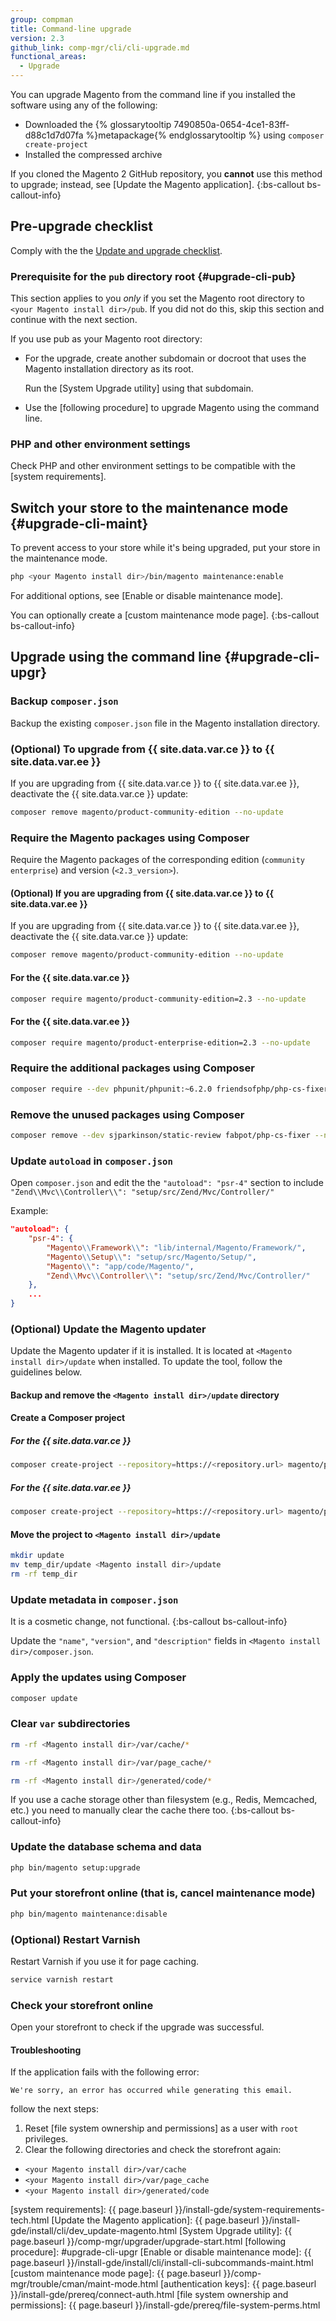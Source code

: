 ```yaml
---
group: compman
title: Command-line upgrade
version: 2.3
github_link: comp-mgr/cli/cli-upgrade.md
functional_areas:
  - Upgrade
---
```


You can upgrade Magento from the command line if you installed the software using any of the following:

* Downloaded the {% glossarytooltip 7490850a-0654-4ce1-83ff-d88c1d7d07fa %}metapackage{% endglossarytooltip %} using `composer create-project`
* Installed the compressed archive

If you cloned the Magento 2 GitHub repository, you **cannot** use this method to upgrade; instead, see [Update the Magento application].
{:bs-callout bs-callout-info}

## Pre-upgrade checklist

Comply with the the [Update and upgrade checklist].

### Prerequisite for the `pub` directory root {#upgrade-cli-pub}

This section applies to you *only* if you set the Magento root directory to `<your Magento install dir>/pub`.
If you did not do this, skip this section and continue with the next section.

If you use pub as your Magento root directory: 

* For the upgrade, create another subdomain or docroot that uses the Magento installation directory as its root.

  Run the [System Upgrade utility] using that subdomain.
* Use the [following procedure] to upgrade Magento using the command line.

### PHP and other environment settings

Check PHP and other environment settings to be compatible with the [system requirements].

## Switch your store to the maintenance mode {#upgrade-cli-maint}

To prevent access to your store while it's being upgraded, put your store in the maintenance mode.

```bash
php <your Magento install dir>/bin/magento maintenance:enable
```

For additional options, see [Enable or disable maintenance mode].

You can optionally create a [custom maintenance mode page].
{:bs-callout bs-callout-info}

## Upgrade using the command line {#upgrade-cli-upgr}
   
### Backup `composer.json`

Backup the existing `composer.json` file in the Magento installation directory.
   
### (Optional) To upgrade from {{ site.data.var.ce }} to {{ site.data.var.ee }}

If you are upgrading from {{ site.data.var.ce }} to {{ site.data.var.ee }}, deactivate the {{ site.data.var.ce }} update:
 
```bash
composer remove magento/product-community-edition --no-update
```

### Require the Magento packages using Composer

Require the Magento packages of the corresponding edition (`community` `enterprise`) and version (`<2.3_version>`).

#### (Optional) If you are upgrading from {{ site.data.var.ce }} to {{ site.data.var.ee }}

If you are upgrading from {{ site.data.var.ce }} to {{ site.data.var.ee }}, deactivate the {{ site.data.var.ce }} update:
 
```bash
composer remove magento/product-community-edition --no-update
```

#### For the {{ site.data.var.ce }}

```bash
composer require magento/product-community-edition=2.3 --no-update
```

#### For the {{ site.data.var.ee }}

```bash
composer require magento/product-enterprise-edition=2.3 --no-update
```

### Require the additional packages using Composer

```bash
composer require --dev phpunit/phpunit:~6.2.0 friendsofphp/php-cs-fixer:~2.10.1 lusitanian/oauth:~0.8.10 pdepend/pdepend:2.5.2 sebastian/phpcpd:~3.0.0 squizlabs/php_codesniffer:3.2.2 --no-update
```

### Remove the unused packages using Composer

```bash
composer remove --dev sjparkinson/static-review fabpot/php-cs-fixer --no-update
```

### Update `autoload` in `composer.json`

Open `composer.json` and edit the the `"autoload": "psr-4"` section to include `"Zend\\Mvc\\Controller\\": "setup/src/Zend/Mvc/Controller/"`

Example: 

```json
"autoload": {
    "psr-4": {
        "Magento\\Framework\\": "lib/internal/Magento/Framework/",
        "Magento\\Setup\\": "setup/src/Magento/Setup/",
        "Magento\\": "app/code/Magento/",
        "Zend\\Mvc\\Controller\\": "setup/src/Zend/Mvc/Controller/"
    },
    ...
}
```

### (Optional) Update the Magento updater

Update the Magento updater if it is installed.
It is located at `<Magento install dir>/update` when installed.
To update the tool, follow the guidelines below.

#### Backup and remove the `<Magento install dir>/update` directory

#### Create a Composer project

##### For the {{ site.data.var.ce }}

```bash
composer create-project --repository=https://<repository.url> magento/project-community-edition=2.3 temp_dir --no-install
```

##### For the {{ site.data.var.ee }}

```bash
composer create-project --repository=https://<repository.url> magento/project-enterprise-edition=2.3 temp_dir --no-install
```

#### Move the project to `<Magento install dir>/update`

```bash
mkdir update
mv temp_dir/update <Magento install dir>/update
rm -rf temp_dir
```

### Update metadata in `composer.json`

It is a cosmetic change, not functional.
{:bs-callout bs-callout-info}

Update the `"name"`, `"version"`, and `"description"` fields in `<Magento install dir>/composer.json`.

### Apply the updates using Composer

```bash
composer update
```

### Clear `var` subdirectories

```bash
rm -rf <Magento install dir>/var/cache/*
```
```bash
rm -rf <Magento install dir>/var/page_cache/*
```
```bash
rm -rf <Magento install dir>/generated/code/*
```

If you use a cache storage other than filesystem (e.g., Redis, Memcached, etc.) you need to manually clear the cache there too.
{:bs-callout bs-callout-info}
    
### Update the database schema and data

```bash
php bin/magento setup:upgrade
```

### Put your storefront online (that is, cancel maintenance mode)

```bash
php bin/magento maintenance:disable
```

### (Optional) Restart Varnish

Restart Varnish if you use it for page caching.

```bash
service varnish restart
```

### Check your storefront online

Open your storefront to check if the upgrade was successful.

#### Troubleshooting

If the application fails with the following error:

```terminal
We're sorry, an error has occurred while generating this email.
```

follow the next steps:

1. Reset [file system ownership and permissions] as a user with `root` privileges.
2. Clear the following directories and check the storefront again:
* `<your Magento install dir>/var/cache`
* `<your Magento install dir>/var/page_cache`
* `<your Magento install dir>/generated/code`
	  

<!-- Link definitions -->

[Update and upgrade checklist]: ../prereq/prereq_compman-checklist.html
[system requirements]: {{ page.baseurl }}/install-gde/system-requirements-tech.html
[Update the Magento application]: {{ page.baseurl }}/install-gde/install/cli/dev_update-magento.html
[System Upgrade utility]: {{ page.baseurl }}/comp-mgr/upgrader/upgrade-start.html
[following procedure]: #upgrade-cli-upgr
[Enable or disable maintenance mode]: {{ page.baseurl }}/install-gde/install/cli/install-cli-subcommands-maint.html
[custom maintenance mode page]: {{ page.baseurl }}/comp-mgr/trouble/cman/maint-mode.html
[authentication keys]: {{ page.baseurl }}/install-gde/prereq/connect-auth.html
[file system ownership and permissions]: {{ page.baseurl }}/install-gde/prereq/file-system-perms.html